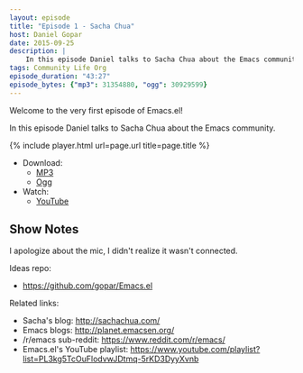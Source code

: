 ```yaml
---
layout: episode
title: "Episode 1 - Sacha Chua"
host: Daniel Gopar
date: 2015-09-25
description: |
    In this episode Daniel talks to Sacha Chua about the Emacs community!
tags: Community Life Org
episode_duration: "43:27"
episode_bytes: {"mp3": 31354880, "ogg": 30929599}
---
```


Welcome to the very first episode of Emacs.el!

In this episode Daniel talks to Sacha Chua about the Emacs community.

{% include player.html url=page.url title=page.title %}

- Download:
  - [MP3](https://dl.emacsel.com/episodes/emacsel-ep1.mp3)
  - [Ogg](https://dl.emacsel.com/episodes/emacsel-ep1.ogg)
- Watch:
  - [YouTube](https://www.youtube.com/watch?v=3-aoH5EuIII)

## Show Notes

I apologize about the mic, I didn't realize it wasn't connected.

Ideas repo:

- <https://github.com/gopar/Emacs.el>

Related links:

- Sacha's blog: <http://sachachua.com/>
- Emacs blogs: <http://planet.emacsen.org/>
- ​/r/emacs sub-reddit: <https://www.reddit.com/r/emacs/>
- Emacs.el's YouTube playlist:
  <https://www.youtube.com/playlist?list=PL3kg5TcOuFlodvwJDtmq-5rKD3DyyXvnb>
